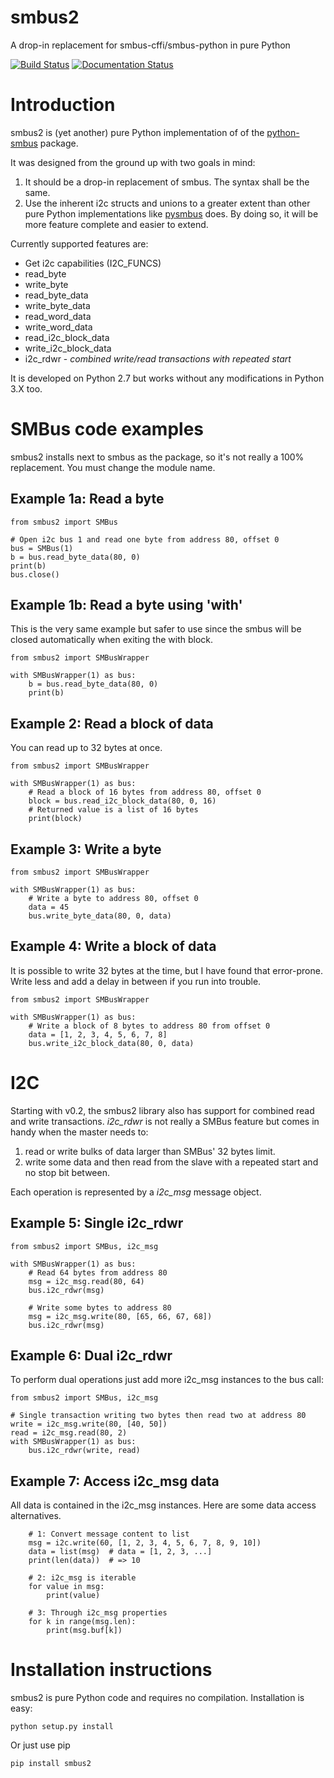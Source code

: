 # smbus2
A drop-in replacement for smbus-cffi/smbus-python in pure Python

[![Build Status](https://travis-ci.org/kplindegaard/smbus2.svg?branch=master)](https://travis-ci.org/kplindegaard/smbus2) 
[![Documentation Status](https://readthedocs.org/projects/smbus2/badge/?version=latest)](http://smbus2.readthedocs.io/en/latest/?badge=latest)

# Introduction

smbus2 is (yet another) pure Python implementation of of the [python-smbus](http://www.lm-sensors.org/browser/i2c-tools/trunk/py-smbus/) package.

It was designed from the ground up with two goals in mind:

1. It should be a drop-in replacement of smbus. The syntax shall be the same.
2. Use the inherent i2c structs and unions to a greater extent than other pure Python implementations like [pysmbus](https://github.com/bjornt/pysmbus) does. By doing so, it will be more feature complete and easier to extend.

Currently supported features are:

* Get i2c capabilities (I2C_FUNCS)
* read_byte
* write_byte
* read_byte_data
* write_byte_data
* read_word_data
* write_word_data
* read_i2c_block_data
* write_i2c_block_data
* i2c_rdwr - *combined write/read transactions with repeated start*

It is developed on Python 2.7 but works without any modifications in Python 3.X too.

# SMBus code examples

smbus2 installs next to smbus as the package, so it's not really a 100% replacement. You must change the module name.

## Example 1a: Read a byte

    from smbus2 import SMBus

    # Open i2c bus 1 and read one byte from address 80, offset 0
    bus = SMBus(1)
    b = bus.read_byte_data(80, 0)
    print(b)
    bus.close()
    
## Example 1b: Read a byte using 'with'

This is the very same example but safer to use since the smbus will be closed automatically when exiting the with block.

    from smbus2 import SMBusWrapper
    
    with SMBusWrapper(1) as bus:
        b = bus.read_byte_data(80, 0)
        print(b)

## Example 2: Read a block of data

You can read up to 32 bytes at once.

    from smbus2 import SMBusWrapper
    
    with SMBusWrapper(1) as bus:
        # Read a block of 16 bytes from address 80, offset 0
        block = bus.read_i2c_block_data(80, 0, 16)
        # Returned value is a list of 16 bytes
        print(block)

## Example 3: Write a byte

    from smbus2 import SMBusWrapper
    
    with SMBusWrapper(1) as bus:
        # Write a byte to address 80, offset 0
        data = 45
        bus.write_byte_data(80, 0, data)

## Example 4: Write a block of data

It is possible to write 32 bytes at the time, but I have found that error-prone. Write less and add a delay in between if you run into trouble.

    from smbus2 import SMBusWrapper
    
    with SMBusWrapper(1) as bus:
        # Write a block of 8 bytes to address 80 from offset 0
        data = [1, 2, 3, 4, 5, 6, 7, 8]
        bus.write_i2c_block_data(80, 0, data)

# I2C

Starting with v0.2, the smbus2 library also has support for combined read and write transactions. *i2c_rdwr* is not really a SMBus feature but comes in handy when the master needs to:

1. read or write bulks of data larger than SMBus' 32 bytes limit.
1. write some data and then read from the slave with a repeated start and no stop bit between.

Each operation is represented by a *i2c_msg* message object.


## Example 5: Single i2c_rdwr

    from smbus2 import SMBus, i2c_msg
    
    with SMBusWrapper(1) as bus:
        # Read 64 bytes from address 80
        msg = i2c_msg.read(80, 64)
        bus.i2c_rdwr(msg)
        
        # Write some bytes to address 80
        msg = i2c_msg.write(80, [65, 66, 67, 68])
        bus.i2c_rdwr(msg)

## Example 6: Dual i2c_rdwr

To perform dual operations just add more i2c_msg instances to the bus call:

    from smbus2 import SMBus, i2c_msg
    
    # Single transaction writing two bytes then read two at address 80
    write = i2c_msg.write(80, [40, 50])
    read = i2c_msg.read(80, 2)
    with SMBusWrapper(1) as bus:
        bus.i2c_rdwr(write, read)

## Example 7: Access i2c_msg data

All data is contained in the i2c_msg instances. Here are some data access alternatives.

        # 1: Convert message content to list
        msg = i2c.write(60, [1, 2, 3, 4, 5, 6, 7, 8, 9, 10])
        data = list(msg)  # data = [1, 2, 3, ...]
        print(len(data))  # => 10
        
        # 2: i2c_msg is iterable
        for value in msg:
            print(value)
        
        # 3: Through i2c_msg properties
        for k in range(msg.len):
            print(msg.buf[k])


# Installation instructions

smbus2 is pure Python code and requires no compilation. Installation is easy:

    python setup.py install
    
Or just use pip

    pip install smbus2
